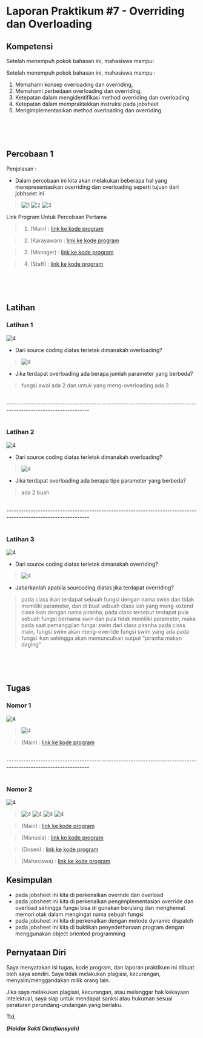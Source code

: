# Laporan Praktikum #7 - Overriding dan Overloading

## Kompetensi

Setelah menempuh pokok bahasan ini, mahasiswa mampu:

Setelah menempuh pokok bahasan ini, mahasiswa mampu :
1. Memahami konsep overloading dan overriding,
2. Memahami perbedaan overloading dan overriding,
3. Ketepatan dalam mengidentifikasi method overriding dan overloading
4. Ketepatan dalam mempraktekkan instruksi pada jobsheet 
5. Mengimplementasikan method overloading dan overriding.

<br><br><br>

## Percobaan 1

Penjelasan :

* Dalam percobaan ini kita akan melakukan beberapa hal yang merepresentasikan overriding dan overloading seperti tujuan dari jobhseet ini 

>![1](img/percobaan1/Screenshot_1.png)
>![2](img/percobaan1/Screenshot_2.png)
>![3](img/percobaan1/Screenshot_3.png)

Link Program Untuk Percobaan Pertama
> 1. (Main) : [link ke kode program](../../src/7_Overriding_dan_Overloading/mavenproject3/src/main/java/Percobaan1/Main1841720194Haidar.java)

> 2. (Karayawan) : [link ke kode program](../../src/7_Overriding_dan_Overloading/mavenproject3/src/main/java/Percobaan1/Karyawan1841720194Haidar.java)

> 3. (Manager) : [link ke kode program](../../src/7_Overriding_dan_Overloading/mavenproject3/src/main/java/Percobaan1/Manager1841720194Haidar.java)

> 4. (Staff) : [link ke kode program](../../src/7_Overriding_dan_Overloading/mavenproject3/src/main/java/Percobaan1/Staff1841720194Haidar.java)

<br><br><br>

## Latihan

### Latihan 1

![4](img/latihan/Screenshot_4.png)

* Dari source coding diatas terletak dimanakah overloading?
> ![4](img/latihan/Screenshot_1.png)

* Jika terdapat overloading ada berapa jumlah parameter yang berbeda?
> fungsi awal ada 2 dan untuk yang meng-overloading ada 3

<br>----------------------------------------------------------------------------------------------------------------<br><br>

### Latihan 2

![4](img/latihan/Screenshot_5.png)

* Dari source coding diatas terletak dimanakah overloading?
> ![4](img/latihan/Screenshot_2.png)

* Jika terdapat overloading ada berapa tipe parameter yang berbeda?
> ada 2 buah

<br>----------------------------------------------------------------------------------------------------------------<br><br>

### Latihan 3
![4](img/latihan/Screenshot_6.png)

* Dari source coding diatas terletak dimanakah overriding?
>![4](img/latihan/Screenshot_3.png)

* Jabarkanlah apabila sourcoding diatas jika terdapat overriding?
>  pada class ikan terdapat sebuah fungsi dengan nama swim dan tidak memiliki parameter, dan di buat sebuah class lain yang meng-extend class ikan dengan nama piranha, pada class tersebut terdapat pula sebuah fungsi bernama swin dan pula tidak memiliki parameter, maka pada saat pemanggilan fungsi swim dari class piranha pada class main, fungsi swim akan meng-override fungsi swim yang ada pada fungsi ikan sehingga akan memunculkan output "piranha makan daging" 

<br><br><br>

## Tugas
### Nomor 1 
![4](img/tugas1/Screenshot_2.png)

>![4](img/tugas1/Screenshot_4.png)

>(Main) : [link ke kode program](../../src/7_Overriding_dan_Overloading/mavenproject3/src/main/java/Tugas1/Segitiga1841720194Haidar.java)

<br>----------------------------------------------------------------------------------------------------------------<br><br>

### Nomor 2
![4](/img/tugas2/Screenshot_5.png)

> ![4](img/tugas2/Screenshot_1.png)
> ![4](img/tugas2/Screenshot_2.png)
> ![4](img/tugas2/Screenshot_3.png)
> ![4](img/tugas2/Screenshot_4.png)

>(Main) : [link ke kode program](../../src/7_Overriding_dan_Overloading/mavenproject3/src/main/java/Tugas2/Main1841720194Haidar.java)

>(Manusia) : [link ke kode program](../../src/7_Overriding_dan_Overloading/mavenproject3/src/main/java/Tugas2/Manusia1841720194Haidar.java)

>(Dosen) : [link ke kode program](../../src/7_Overriding_dan_Overloading/mavenproject3/src/main/java/Tugas2/Dosen1841720194Haidar.java)

>(Mahasiswa) : [link ke kode program](../../src/7_Overriding_dan_Overloading/mavenproject3/src/main/java/Tugas2/Mahasiswa1841720194Haidar.java)

## Kesimpulan

* pada jobsheet ini kita di perkenalkan override dan overload
* pada jobsheet ini kita di perkenalkan pengimplementasian override dan overload sehingga fungsi bisa di gunakan berulang dan menghemat memori otak dalam mengingat nama sebuah fungsi
* pada jobsheet ini kita di perkenalkan dengan metode dynamic dispatch
* pada jobsheet ini kita di buktikan penyederhanaan program dengan menggunakan object oriented programming

## Pernyataan Diri

Saya menyatakan isi tugas, kode program, dan laporan praktikum ini dibuat oleh saya sendiri. Saya tidak melakukan plagiasi, kecurangan, menyalin/menggandakan milik orang lain.

Jika saya melakukan plagiasi, kecurangan, atau melanggar hak kekayaan intelektual, saya siap untuk mendapat sanksi atau hukuman sesuai peraturan perundang-undangan yang berlaku.

Ttd,

***(Haidar Sakti Oktafiansyah)***
